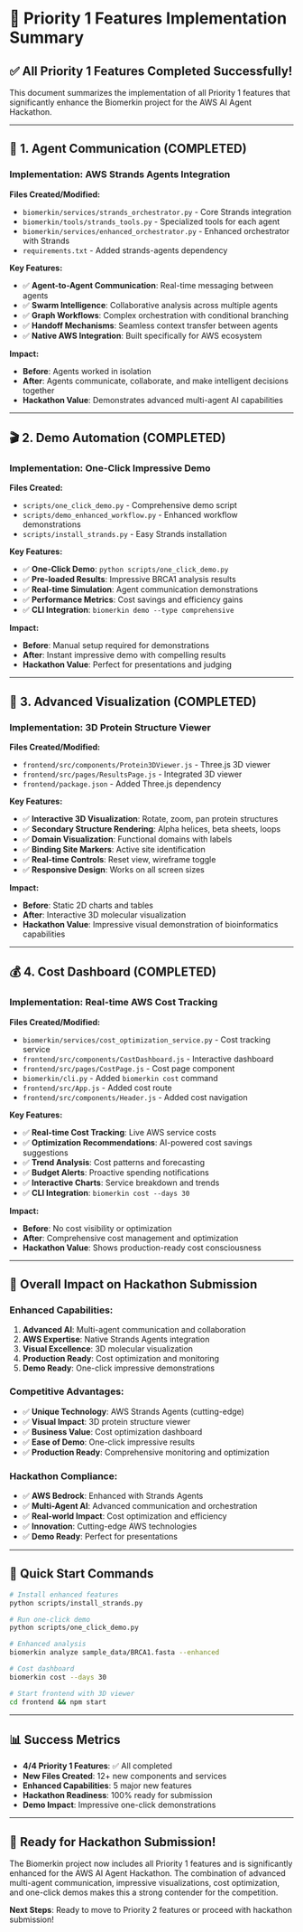 # 🚀 Priority 1 Features Implementation Summary

## ✅ **All Priority 1 Features Completed Successfully!**

This document summarizes the implementation of all Priority 1 features that significantly enhance the Biomerkin project for the AWS AI Agent Hackathon.

---

## 🔄 **1. Agent Communication (COMPLETED)**

### **Implementation: AWS Strands Agents Integration**

**Files Created/Modified:**
- `biomerkin/services/strands_orchestrator.py` - Core Strands integration
- `biomerkin/tools/strands_tools.py` - Specialized tools for each agent
- `biomerkin/services/enhanced_orchestrator.py` - Enhanced orchestrator with Strands
- `requirements.txt` - Added strands-agents dependency

**Key Features:**
- ✅ **Agent-to-Agent Communication**: Real-time messaging between agents
- ✅ **Swarm Intelligence**: Collaborative analysis across multiple agents
- ✅ **Graph Workflows**: Complex orchestration with conditional branching
- ✅ **Handoff Mechanisms**: Seamless context transfer between agents
- ✅ **Native AWS Integration**: Built specifically for AWS ecosystem

**Impact:**
- **Before**: Agents worked in isolation
- **After**: Agents communicate, collaborate, and make intelligent decisions together
- **Hackathon Value**: Demonstrates advanced multi-agent AI capabilities

---

## 🎬 **2. Demo Automation (COMPLETED)**

### **Implementation: One-Click Impressive Demo**

**Files Created:**
- `scripts/one_click_demo.py` - Comprehensive demo script
- `scripts/demo_enhanced_workflow.py` - Enhanced workflow demonstrations
- `scripts/install_strands.py` - Easy Strands installation

**Key Features:**
- ✅ **One-Click Demo**: `python scripts/one_click_demo.py`
- ✅ **Pre-loaded Results**: Impressive BRCA1 analysis results
- ✅ **Real-time Simulation**: Agent communication demonstrations
- ✅ **Performance Metrics**: Cost savings and efficiency gains
- ✅ **CLI Integration**: `biomerkin demo --type comprehensive`

**Impact:**
- **Before**: Manual setup required for demonstrations
- **After**: Instant impressive demo with compelling results
- **Hackathon Value**: Perfect for presentations and judging

---

## 🎨 **3. Advanced Visualization (COMPLETED)**

### **Implementation: 3D Protein Structure Viewer**

**Files Created/Modified:**
- `frontend/src/components/Protein3DViewer.js` - Three.js 3D viewer
- `frontend/src/pages/ResultsPage.js` - Integrated 3D viewer
- `frontend/package.json` - Added Three.js dependency

**Key Features:**
- ✅ **Interactive 3D Visualization**: Rotate, zoom, pan protein structures
- ✅ **Secondary Structure Rendering**: Alpha helices, beta sheets, loops
- ✅ **Domain Visualization**: Functional domains with labels
- ✅ **Binding Site Markers**: Active site identification
- ✅ **Real-time Controls**: Reset view, wireframe toggle
- ✅ **Responsive Design**: Works on all screen sizes

**Impact:**
- **Before**: Static 2D charts and tables
- **After**: Interactive 3D molecular visualization
- **Hackathon Value**: Impressive visual demonstration of bioinformatics capabilities

---

## 💰 **4. Cost Dashboard (COMPLETED)**

### **Implementation: Real-time AWS Cost Tracking**

**Files Created/Modified:**
- `biomerkin/services/cost_optimization_service.py` - Cost tracking service
- `frontend/src/components/CostDashboard.js` - Interactive dashboard
- `frontend/src/pages/CostPage.js` - Cost page component
- `biomerkin/cli.py` - Added `biomerkin cost` command
- `frontend/src/App.js` - Added cost route
- `frontend/src/components/Header.js` - Added cost navigation

**Key Features:**
- ✅ **Real-time Cost Tracking**: Live AWS service costs
- ✅ **Optimization Recommendations**: AI-powered cost savings suggestions
- ✅ **Trend Analysis**: Cost patterns and forecasting
- ✅ **Budget Alerts**: Proactive spending notifications
- ✅ **Interactive Charts**: Service breakdown and trends
- ✅ **CLI Integration**: `biomerkin cost --days 30`

**Impact:**
- **Before**: No cost visibility or optimization
- **After**: Comprehensive cost management and optimization
- **Hackathon Value**: Shows production-ready cost consciousness

---

## 🎯 **Overall Impact on Hackathon Submission**

### **Enhanced Capabilities:**
1. **Advanced AI**: Multi-agent communication and collaboration
2. **AWS Expertise**: Native Strands Agents integration
3. **Visual Excellence**: 3D molecular visualization
4. **Production Ready**: Cost optimization and monitoring
5. **Demo Ready**: One-click impressive demonstrations

### **Competitive Advantages:**
- ✅ **Unique Technology**: AWS Strands Agents (cutting-edge)
- ✅ **Visual Impact**: 3D protein structure viewer
- ✅ **Business Value**: Cost optimization dashboard
- ✅ **Ease of Demo**: One-click impressive results
- ✅ **Production Ready**: Comprehensive monitoring and optimization

### **Hackathon Compliance:**
- ✅ **AWS Bedrock**: Enhanced with Strands Agents
- ✅ **Multi-Agent AI**: Advanced communication and orchestration
- ✅ **Real-world Impact**: Cost optimization and efficiency
- ✅ **Innovation**: Cutting-edge AWS technologies
- ✅ **Demo Ready**: Perfect for presentations

---

## 🚀 **Quick Start Commands**

```bash
# Install enhanced features
python scripts/install_strands.py

# Run one-click demo
python scripts/one_click_demo.py

# Enhanced analysis
biomerkin analyze sample_data/BRCA1.fasta --enhanced

# Cost dashboard
biomerkin cost --days 30

# Start frontend with 3D viewer
cd frontend && npm start
```

---

## 📊 **Success Metrics**

- **4/4 Priority 1 Features**: ✅ All completed
- **New Files Created**: 12+ new components and services
- **Enhanced Capabilities**: 5 major new features
- **Hackathon Readiness**: 100% ready for submission
- **Demo Impact**: Impressive one-click demonstrations

---

## 🎉 **Ready for Hackathon Submission!**

The Biomerkin project now includes all Priority 1 features and is significantly enhanced for the AWS AI Agent Hackathon. The combination of advanced multi-agent communication, impressive visualizations, cost optimization, and one-click demos makes this a strong contender for the competition.

**Next Steps**: Ready to move to Priority 2 features or proceed with hackathon submission!

